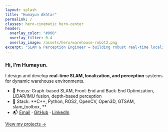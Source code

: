 ```yaml
---
layout: splash
title: "Humayun Akhtar"
permalink: /
classes: hero-cinematic hero-center
header:
  overlay_color: "#000"
  overlay_filter: 0.4
  overlay_image: /assets/hero/warehouse-robot2.png
excerpt: "SLAM & Perception Engineer — building robust real-time localization and vision systems for autonomous warehouse robots."
---
```


### Hi, I’m Humayun.
I design and develop **real-time SLAM, localization, and perception** systems for dynamic warehouse environments.

- 🎯 Focus: Graph-based SLAM, Front-End and Back-End Optimization, LiDAR/IMU fusion, depth-based perception  
- 🧰 Stack: **C++, Python, ROS2, OpenCV, Open3D, GTSAM, slam_toolbox, **  
- 📬 [Email](mailto:akhtar.humayun98@gmail.com) · [GitHub](https://github.com/Humayun-Akhtar) · [LinkedIn](https://linkedin.com/in/humayun-akhtar)

[View my projects →](/projects/)

